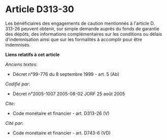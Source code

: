 # Article D313-30

Les bénéficiaires des engagements de caution mentionnés à l'article D. 313-26 peuvent obtenir, sur simple demande auprès du
fonds de garantie des dépôts, des informations complémentaires sur les conditions ou délais d'indemnisation ainsi que sur les
formalités à accomplir pour être indemnisés.

**Liens relatifs à cet article**

_Anciens textes_:

  - Décret n°99-776 du 8 septembre 1999 - art. 5 (Ab)

_Codifié par_:

  - Décret n°2005-1007 2005-08-02 JORF 25 août 2005

_Cite_:

  - Code monétaire et financier - art. D313-26 (V)

_Cité par_:

  - Code monétaire et financier - art. D743-6 (VD)
